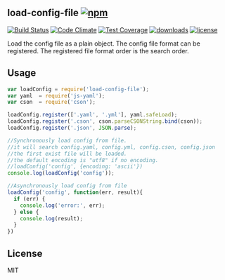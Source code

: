 ## load-config-file [![npm](https://img.shields.io/npm/v/load-config-file.svg)](https://npmjs.org/package/load-config-file)

[![Build Status](https://img.shields.io/travis/snowyu/load-config-file.js/master.svg)](http://travis-ci.org/snowyu/load-config-file.js)
[![Code Climate](https://codeclimate.com/github/snowyu/load-config-file.js/badges/gpa.svg)](https://codeclimate.com/github/snowyu/load-config-file.js)
[![Test Coverage](https://codeclimate.com/github/snowyu/load-config-file.js/badges/coverage.svg)](https://codeclimate.com/github/snowyu/load-config-file.js/coverage)
[![downloads](https://img.shields.io/npm/dm/load-config-file.svg)](https://npmjs.org/package/load-config-file)
[![license](https://img.shields.io/npm/l/load-config-file.svg)](https://npmjs.org/package/load-config-file)

Load the config file as a plain object. The config file format can be registered.
The registered file format order is the search order.

## Usage

```js
var loadConfig = require('load-config-file');
var yaml  = require('js-yaml');
var cson  = require('cson');

loadConfig.register(['.yaml', '.yml'], yaml.safeLoad);
loadConfig.register('.cson', cson.parseCSONString.bind(cson));
loadConfig.register('.json', JSON.parse);

//Synchronously load config from file.
//it will search config.yaml, config.yml, config.cson, config.json
//the first exist file will be loaded.
//the default encoding is "utf8" if no encoding.
//loadConfig('config', {encoding: 'ascii'})
console.log(loadConfig('config'));

//Asynchronously load config from file
loadConfig('config', function(err, result){
  if (err) {
    console.log('error:', err);
  } else {
    console.log(result);
  }
})

```

## License

MIT

